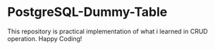 # PostgreSQL-Dummy-Table
This repository is practical implementation of what i learned in CRUD operation. Happy Coding!
